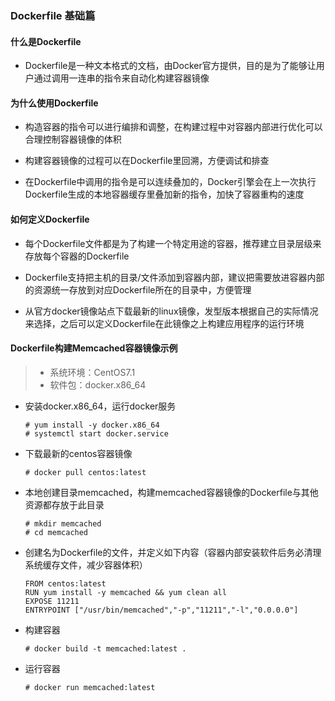 ### Dockerfile 基础篇

#### 什么是Dockerfile

  * Dockerfile是一种文本格式的文档，由Docker官方提供，目的是为了能够让用户通过调用一连串的指令来自动化构建容器镜像
  
#### 为什么使用Dockerfile

  * 构造容器的指令可以进行编排和调整，在构建过程中对容器内部进行优化可以合理控制容器镜像的体积

  * 构建容器镜像的过程可以在Dockerfile里回溯，方便调试和排查
  
  * 在Dockerfile中调用的指令是可以连续叠加的，Docker引擎会在上一次执行Dockerfile生成的本地容器缓存里叠加新的指令，加快了容器重构的速度

#### 如何定义Dockerfile

  * 每个Dockerfile文件都是为了构建一个特定用途的容器，推荐建立目录层级来存放每个容器的Dockerfile
  
  * Dockerfile支持把主机的目录/文件添加到容器内部，建议把需要放进容器内部的资源统一存放到对应Dockerfile所在的目录中，方便管理
  
  * 从官方docker镜像站点下载最新的linux镜像，发型版本根据自己的实际情况来选择，之后可以定义Dockerfile在此镜像之上构建应用程序的运行环境

#### Dockerfile构建Memcached容器镜像示例

   > - 系统环境：CentOS7.1
   > - 软件包：docker.x86_64
   
  * 安装docker.x86_64，运行docker服务
  
        # yum install -y docker.x86_64
        # systemctl start docker.service
      
  * 下载最新的centos容器镜像
  
        # docker pull centos:latest
        
  * 本地创建目录memcached，构建memcached容器镜像的Dockerfile与其他资源都存放于此目录
 
        # mkdir memcached
        # cd memcached
        
  * 创建名为Dockerfile的文件，并定义如下内容（容器内部安装软件后务必清理系统缓存文件，减少容器体积）
  
        FROM centos:latest
        RUN yum install -y memcached && yum clean all
        EXPOSE 11211
        ENTRYPOINT ["/usr/bin/memcached","-p","11211","-l","0.0.0.0"]
        
  * 构建容器
  
        # docker build -t memcached:latest .

  * 运行容器
        
        # docker run memcached:latest
  
